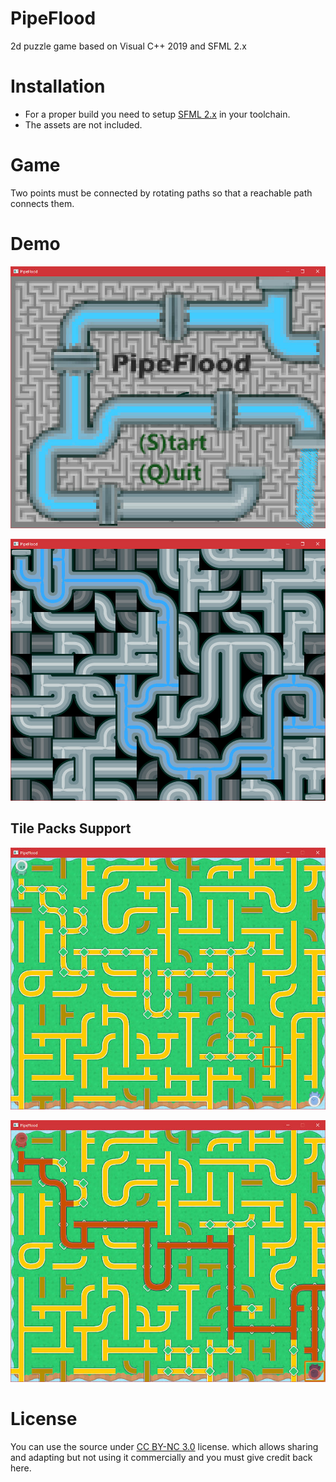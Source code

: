 # PipeFlood
2d puzzle game based on Visual C++ 2019 and SFML 2.x

# Installation
* For a proper build you need to setup [SFML 2.x](https://www.sfml-dev.org/) in your toolchain.
* The assets are not included.

# Game
Two points must be connected by rotating paths so that a reachable path connects them.

# Demo

![](https://raw.githubusercontent.com/srad/PipeFlood/master/Doc/media/splash.jpg)

![](https://raw.githubusercontent.com/srad/PipeFlood/master/Doc/media/demo1.jpg)

## Tile Packs Support

![](https://raw.githubusercontent.com/srad/PipeFlood/master/Doc/media/demo2_0.jpg)

![](https://raw.githubusercontent.com/srad/PipeFlood/master/Doc/media/demo2_1.jpg)

# License

You can use the source under [CC BY-NC 3.0](https://creativecommons.org/licenses/by-nc/3.0/) license.
which allows sharing and adapting but not using it commercially and you must give credit back here.